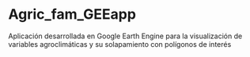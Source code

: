 # Agric_fam_GEEapp
Aplicación desarrollada en Google Earth Engine para la visualización de variables agroclimáticas y su solapamiento con polígonos de interés
